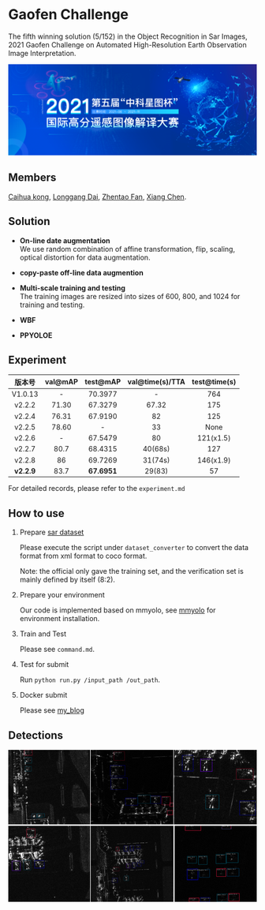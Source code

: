 # Gaofen Challenge

The fifth winning solution (5/152) in the Object Recognition in  Sar Images, 2021 Gaofen Challenge on Automated High-Resolution Earth Observation Image Interpretation. 

![image-20230327142923716](https://raw.githubusercontent.com/kongyan66/Img-for-md/master/img/image-20230327142923716.png#pic_center)


## Members

[Caihua kong](https://github.com/kongyan66),  [Longgang Dai](https://github.com/dailonggang), [Zhentao Fan](https://github.com/zt-fan), [Xiang Chen](https://github.com/cschenxiang).

## Solution

* **On-line date augmentation**  
  We use random combination of affine transformation, flip, scaling, optical distortion for data augmentation.
* **copy-paste off-line data augmention**
* **Multi-scale training and testing**    
  The training images are resized into sizes of 600, 800, and 1024 for training and testing.


* **WBF**
* **PPYOLOE**

## Experiment

|   版本号   | val@mAP |  test@mAP   | val@time(s)/TTA | test@time(s) |
| :--------: | :-----: | :---------: | :-------------: | :----------: |
|  V1.0.13   |    -    |   70.3977   |        -        |     764      |
|   v2.2.2   |  71.30  |   67.3279   |      67.32      |     175      |
|   v2.2.4   |  76.31  |   67.9190   |       82        |     125      |
|   v2.2.5   |  78.60  |      -      |       33        |     None     |
|   v2.2.6   |    -    |   67.5479   |       80        |  121(x1.5)   |
|   v2.2.7   |  80.7   |   68.4315   |     40(68s)     |     127      |
|   v2.2.8   |   86    |   69.7269   |     31(74s)     |  146(x1.9)   |
| **v2.2.9** |  83.7   | **67.6951** |     29(83)      |      57      |

For detailed records, please refer to the `experiment.md`

## How to use

1. Prepare  [sar dataset](https://drive.google.com/drive/folders/1VI-9jHOkcnOFf_Cw5feA5GCi3ndf3Ogf?usp=sharing)

   Please execute the script under `dataset_converter` to convert the data format from xml format to coco format.

   Note: the official only gave the training set, and the verification set is mainly defined by itself (8:2).

2. Prepare your environment

   Our code is implemented based on mmyolo, see [mmyolo](https://github.com/open-mmlab/mmyolo) for environment installation.

3. Train and Test

   Please see `command.md`.

4. Test for submit

   Run `python run.py /input_path /out_path`.
   
5. Docker submit

   Please see [my_blog](https://blog.csdn.net/qq_41719643/article/details/120730411?spm=1001.2014.3001.5501)

## Detections

![image-20230327152202202](https://raw.githubusercontent.com/kongyan66/Img-for-md/master/img/image-20230327152202202.png)
